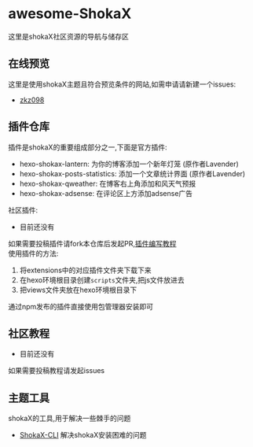 # awesome-ShokaX
这里是shokaX社区资源的导航与储存区

## 在线预览
这里是使用shokaX主题且符合预览条件的网站,如需申请请新建一个issues:
- [zkz098](https://www.kaitaku.xyz/)

## 插件仓库
插件是shokaX的重要组成部分之一,下面是官方插件:
- hexo-shokax-lantern: 为你的博客添加一个新年灯笼 (原作者Lavender)
- hexo-shokax-posts-statistics: 添加一个文章统计界面 (原作者Lavender)
- hexo-shokax-qweather: 在博客右上角添加和风天气预报
- hexo-shokax-adsense: 在评论区上方添加adsense广告

社区插件:
- 目前还没有

如果需要投稿插件请fork本仓库后发起PR,[插件编写教程](https://www.kaitaku.xyz/webbuild/shokaXplugin/) \
使用插件的方法: 
1. 将extensions中的对应插件文件夹下载下来
2. 在hexo环境根目录创建`scripts`文件夹,把js文件放进去
3. 把views文件夹放在hexo环境根目录下

通过npm发布的插件直接使用包管理器安装即可

## 社区教程
- 目前还没有

如果需要投稿教程请发起issues

## 主题工具
shokaX的工具,用于解决一些棘手的问题
- [ShokaX-CLI](https://github.com/zkz098/shokaX-CLI) 解决shokaX安装困难的问题
